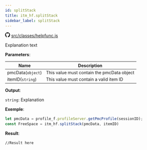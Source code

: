 ```yaml
---
id: splitStack
title: itm_hf.splitStack
sidebar_label: splitStack
---
```

![](/img/github.png) [src/classes/helpfunc.js](https://github.com/TrustedSourceLeaks/LeakedServer/blob/master/src/classes/helpfunc.js)

Explanation text

**Parameters**:

Name  |   Description 
----------- |   -----------
pmcData(`object`)  |   This value must contain the pmcData object
itemID(`string`)    | This value must contain a valid item ID


**Output**:

`string`: Explanation


**Exemple**:
```js
let pmcData = profile_f.profileServer.getPmcProfile(sessionID);
const FreeSpace = itm_hf.splitStack(pmcData, itemID)
```

**Result**:
```
//Result here
```